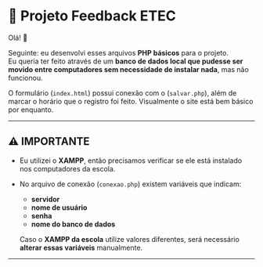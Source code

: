 # 📌 Projeto Feedback ETEC

Olá! 👋  

Seguinte: eu desenvolvi esses arquivos **PHP básicos** para o projeto.  
Eu queria ter feito através de um **banco de dados local que pudesse ser movido entre computadores sem necessidade de instalar nada**, mas não funcionou.  

O formulário (`index.html`) possui conexão com o (`salvar.php`), além de marcar o horário que o registro foi feito. Visualmente o site está bem básico por enquanto.

---

## ⚠️ IMPORTANTE

- Eu utilizei o **XAMPP**, então precisamos verificar se ele está instalado nos computadores da escola.  
- No arquivo de conexão (`conexao.php`) existem variáveis que indicam:
  - **servidor**
  - **nome de usuário**
  - **senha**
  - **nome do banco de dados**

  Caso o **XAMPP da escola** utilize valores diferentes, será necessário **alterar essas variáveis** manualmente.

---
